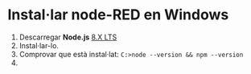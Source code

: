 # Instal·lar node-RED en Windows

1. Descarregar **Node.js** [8.X LTS](https://nodejs.org/en/)
2. Instal·lar-lo.
3. Comprovar que està instal·lat: `C:>node --version && npm --version`
4. 
